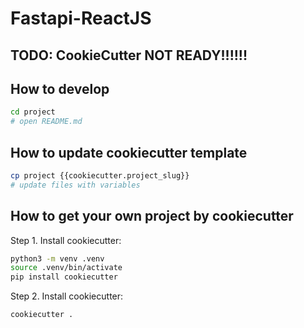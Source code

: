 # Fastapi-ReactJS

## TODO: CookieCutter NOT READY!!!!!! 

## How to develop
```sh
cd project
# open README.md

```


## How to update cookiecutter template 

```sh
cp project {{cookiecutter.project_slug}}
# update files with variables
```

## How to get your own project by cookiecutter 

Step 1. Install cookiecutter:
```sh
python3 -m venv .venv
source .venv/bin/activate
pip install cookiecutter
```

Step 2. Install cookiecutter:
```sh
cookiecutter .
```